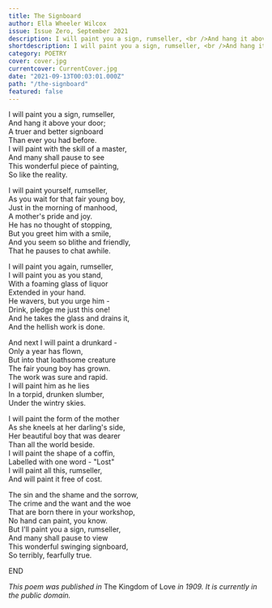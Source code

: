 ```yaml
---
title: The Signboard
author: Ella Wheeler Wilcox
issue: Issue Zero, September 2021
description: I will paint you a sign, rumseller, <br />And hang it above your door; <br /> A truer and better signboard <br />Than ever you had before. <br />I will paint with the skill of a master, <br />And many shall pause to see <br />This wonderful piece of painting, <br />So like the reality. <a href="https://www.havenspec.com/the-signboard/">[<i>...</i>]</a>
shortdescription: I will paint you a sign, rumseller, <br />And hang it above your door; <br /> A truer and better signboard <br />Than ever you had before. <br />I will paint with the skill of a master, <br />And many shall pause to see <br />This wonderful piece of painting, <br />So like the reality. <a href="https://www.havenspec.com/the-signboard/">[<i>...</i>]</a>
category: POETRY
cover: cover.jpg
currentcover: CurrentCover.jpg
date: "2021-09-13T00:03:01.000Z"
path: "/the-signboard"
featured: false
---
```


I will paint you a sign, rumseller,  
         And hang it above your door;  
    A truer and better signboard  
         Than ever you had before.  
    I will paint with the skill of a master,  
         And many shall pause to see  
    This wonderful piece of painting,  
         So like the reality.  

I will paint yourself, rumseller,  
         As you wait for that fair young boy,  
    Just in the morning of manhood,  
         A mother's pride and joy.  
    He has no thought of stopping,  
         But you greet him with a smile,  
    And you seem so blithe and friendly,  
         That he pauses to chat awhile.  

I will paint you again, rumseller,  
         I will paint you as you stand,  
    With a foaming glass of liquor  
         Extended in your hand.  
    He wavers, but you urge him -  
         Drink, pledge me just this one!  
    And he takes the glass and drains it,  
         And the hellish work is done.  

And next I will paint a drunkard -  
         Only a year has flown,  
    But into that loathsome creature  
         The fair young boy has grown.  
    The work was sure and rapid.  
         I will paint him as he lies  
    In a torpid, drunken slumber,  
         Under the wintry skies.  

I will paint the form of the mother  
         As she kneels at her darling's side,  
    Her beautiful boy that was dearer  
         Than all the world beside.  
    I will paint the shape of a coffin,  
         Labelled with one word - "Lost"  
    I will paint all this, rumseller,  
         And will paint it free of cost.  

The sin and the shame and the sorrow,  
         The crime and the want and the woe  
    That are born there in your workshop,  
         No hand can paint, you know.  
    But I'll paint you a sign, rumseller,  
         And many shall pause to view  
    This wonderful swinging signboard,  
         So terribly, fearfully true.  

END

*This poem was published in* The Kingdom of Love *in 1909. It is currently in the public domain.*